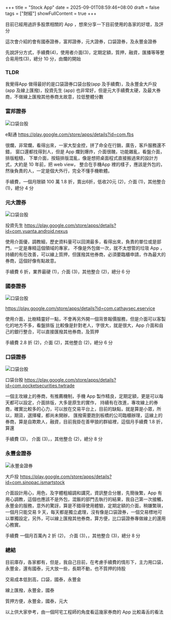 +++
title = "Stock App"
date = 2025-09-01T08:59:46+08:00
draft = false
tags = ["財經"]
showFullContent = true
+++

目前已經用過許多股票相關的 App ，想來分享一下目前使用的各家的好壞，及評分

這次會介紹的會有國泰證券，富邦證券，元大證券，口袋證券，及永豐金證券

先說評分方式，手續費(4)，使用者介面(3)，定期定額，質押，融資，匯播等等整合易用性(3)，總分 10 分，由爛的開始

### TLDR 

我覺得App 做得最好的是口袋證券口袋台股(app 及手續費)，及永豐金大戶投(app 及線上匯撥)，投資先生 (app) 也非常好，但是元大手續費太硬，及最大券商，不做線上匯撥其他券商太故意，拉低整體分數


### 富邦證券 

<img src="https://play-lh.googleusercontent.com/drfZdrUfLZoRZFG55tP_C_PgqbdRXyf2jjsVVXKNNDrzW8apuxxKFvjqAdXYCYJ0Emk=w480-h960-rw" alt="口袋台股" style="max-width:100px;height:auto;" />

e點通 https://play.google.com/store/apps/details?id=com.fbs

很爛，非常爛，看得出來，一家大型金控，拼了命全在行銷，廣告，客戶服務還不錯，
窗口還都找得到人，但是 App 爛到爆炸，介面很醜，功能雜亂，看盤介面，排版粗糙，
下單介面，按鈕排版混亂，像是想把桌面程式直接搬過來的設計方式，大約是 10 年前，把 web view，
整合在手機App 裡的樣子，應該是外包的，然後負責的人，一定是個大外行，完全不懂手機軟體。

手續費，一個月限額 100 萬 1.8 折，賣出6折，低收20元 (2)，介面 (1)，其他整合 (1)，總分 4 分

### 元大證券

<img src="https://play-lh.googleusercontent.com/UYQvIV0e3crrXZ6RQ5YcqNE5MEQRLXTiX_rgxt5IOd47JOg1EgS-YAennm9GjkWTEKM=w480-h960-rw" alt="口袋台股" style="max-width:100px;height:auto;" />

投資先生 https://play.google.com/store/apps/details?id=com.yuanta.android.nexus 

使用介面優，調教細，歷史資料量可以回溯最多，看得出來，負責的單位或是部門，一定是專精這個領域的專家，
不像是外包做一次，就不太想管的垃圾 App ，持續的有在改善，可以線上質押，但匯撥其他券商，必須要臨櫃申請，作為最大的券商，這個好像有點故意。

手續費 6 折，業界最硬 (1)，介面 (3)，其他整合 (2)，總分 6 分

### 國泰證券
<img src="https://play-lh.googleusercontent.com/qW62UZ01Og4XPAQWOoWJZfEGHY9TejWsvTOPK72wqguwFUb07CH5T9K-DLR4wn0rJ1Gs=w480-h960-rw" alt="口袋台股" style="max-width:100px;height:auto;" />


https://play.google.com/store/apps/details?id=com.cathaysec.eservice

使用介面，比樹精靈好一點，不會再另外開一個背景報價服務，但是介面可以客製化的地方不多，看盤排版
比較像是針對老人，字很大，就是很大，App 介面和自己的銀行整合，可以直接匯撥其他券商，及質押

手續費 2.8 折 (2)，介面 (2)，其他整合 (2)，總分 6 分

### 口袋證券
<img src="https://play-lh.googleusercontent.com/jZm4_xiS7slZN1naNo1bpkN_8lM7VCLSIsUwX-QVEeiO1A6z8TqPTFUA3sg26JQumYz7=w480-h960-rw" alt="口袋台股" style="max-width:100px;height:auto;" />


口袋台股 https://play.google.com/store/apps/details?id=com.pocketsecurities.twtrade

一個主攻線上的券商，有推薦機制，手機 App 製作精良，定期定額，更是可以每天都可以設定，介面排版，大多是原生的實作，
持續有在改進，專攻線上的券商，確實比較多的心力，可以放在交易平台上，目前的缺點，就是算是小眾，所以，期貨，選擇權，都尚未開辦，
匯撥需要跑到板橋的公司臨櫃辦理，這線上的券商，算是自欺欺人，融資，目前我掛在善甲狼的群組裡，這個月手續費 1.8 折，算還

手續費 (3)， 介面 (3)，，其他整合 (2)，總分 8 分

### 永豐金證券
<img src="https://play-lh.googleusercontent.com/2kbgRk32vMxqn4Ipmz_2K6qC4V0vOWMX8BXkjOkOM9kNc8Lbi04vtGZynwA4VfbRc48=w480-h960-rw" alt="永豐金證券" style="max-width:100px;height:auto;" />

大戶投 https://play.google.com/store/apps/details?id=com.sinopac.ismartstock

介面設計用心，用色，及字體粗細調和講究，資訊整合分層，先簡後繁，App 有用心調教，這個也應該不是外包，混飯的部門去執行的結果，我自己第一次接觸，永豐金的服務，意外的驚訝，算是不錯得使用體驗，定期定額的介面，稍嫌繁瑣，一個月只能交易 9 天，每天都是獨立處理，沒有像是口袋證券，一個交易標地可以單獨設定，另外，可以線上匯撥其他券商，算方便，比口袋證券專做線上的還用心務實。

手續費 一個月百萬內 2 折 (2)， 介面 (3)，，其他整合 (3)，總分 8 分

### 總結

目前庫存，各家都有，但是，我自己目前，在考慮手續費的情形下，主力用口袋，永豐金，還有國泰，元大放一些，長期不動，也不質押的持股

交易成本低到高，口袋，國泰，永豐金

線上匯撥，永豐金，國泰

質押方便，永豐金，國泰，元大


以上供大家參考，由一個阿宅工程師的角度看這幾家券商的 App 比較毒舌的看法

